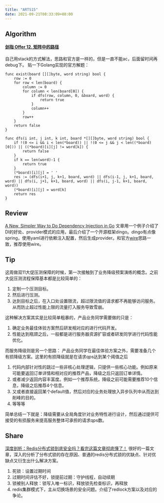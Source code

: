 ```yaml
---
title: "ARTS15"
date: 2021-09-21T08:33:09+08:00
---
```


## Algorithm
#### [剑指 Offer 12\. 矩阵中的路径](https://leetcode-cn.com/problems/ju-zhen-zhong-de-lu-jing-lcof/)
自己用stack的方式解法，思路和官方是一样的，但是一直不能ac，后面留时间再debug下。
贴一下Golang实现的官方解题：
```
func exist(board [][]byte, word string) bool {
	row := 0
	for row < len(board) {
		column := 0
		for column < len(board[0]) {
			if dfs(row, column, 0, &board, word) {
				return true
			}
			column++
		}
		row++
	}
	return false
}

func dfs(i int, j int, k int, board *[][]byte, word string) bool {
	if !(0 <= i && i < len(*board)) || !(0 <= j && j < len((*board)[0])) || ((*board)[i][j] != word[k]) {
		return false
	}
	if k == len(word)-1 {
		return true
	}
	(*board)[i][j] = ' '
	res := (dfs(i+1, j, k+1, board, word) || dfs(i-1, j, k+1, board, word) || dfs(i, j+1, k+1, board, word) || dfs(i, j-1, k+1, board, word))
	(*board)[i][j] = word[k]
	return res
}
```
## Review
[A New, Simpler Way to Do Dependency Injection in Go](https://elliotchance.medium.com/a-new-simpler-way-to-do-dependency-injection-in-go-9e191bef50d5)
文章用一个例子介绍了DI的好处、provider模式的应用，最后介绍了一个开源框架dingo。dingo有点像spring，使用yaml进行依赖注入配置，然后生成provider。和官方[wire](https://github.com/google/wire)思路一致，推荐使用wire。
## Tip
这周做双11大促压测保障的时候，第一次接触到了业务降级预案演练的概念。之前大促压测流程保障基本都是比较简单的：
1. 定制一个压测目标。
1. 然后进行压测。
1. 达到目标之后，在入口处设置限流，超过限流值的请求都不再能够访问服务。从而防止超过性能上限的流量打入服务导致雪崩。

这种解决方案其实是比较简单粗暴的，产品业务同学需要做的只是：
1. 确定业务最佳体验方案然后研发相对应的进行代码开发。
2. 性能达到瓶颈之后，一般都是进行服务器资源扩容或者研发同学进行代码性能优化。

而服务降级则是另一个思路：
产品业务同学在最佳体验方案之外，需要准备几个有损降级方案。这里的有损降级就是在请求qps达到某个阈值之后
1. 代码内部针对性的跳过一些非核心处理逻辑，只提供一些核心功能。例如原来可能要返回订单详情和相对应的推荐产品，降级之后只返回订单详情。
2. 或者减少返回内容丰富度。例如一个推荐系统，降级之前可能需要推荐10个信息，降级之后推荐4个信息。
3. 又或者直接返回某个default值，然后对应的业务处理放入异步队列中从而达到削峰的目的。
4. 等等等

简单总结一下就是：降级需要从全局角度针对业务特性进行设计，然后通过提供可接受的有损服务来提高服务整体可承担的请求qps数。
## Share
[深度剖析：Redis分布式锁到底安全吗？看完这篇文章彻底懂了！](https://mp.weixin.qq.com/s/s8xjm1ZCKIoTGT3DCVA4aw)
很好的一篇文章，深入的分析了分布式锁的存在原因、普通的redis分布式锁的优缺点、针对优缺点又衍生出什么解决方案。
1. 死锁：设置过期时间
1. 过期时间评估不好，锁提前过期：守护线程，自动续期
1. 锁被别人释放：锁写入唯一标识，释放锁先检查标识，再释放
1. redis集群模式下，主从切换场景的安全问题。介绍了redlock方案以及对应的争论。